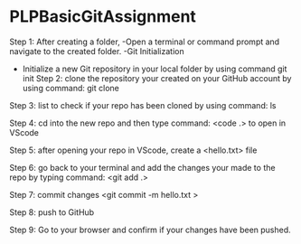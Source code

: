# PLPBasicGitAssignment

Step 1: After creating a folder,
-Open a terminal or command prompt and navigate to the created folder.
-Git Initialization
- Initialize a new Git repository in your local folder by using command git init
Step 2: clone the repository your created on your GitHub account by using command: git clone <repository name>

Step 3: list to check if your repo has been cloned by using command: ls

Step 4: cd into the new repo and then type command: <code .> to open in VScode

Step 5: after opening your repo in VScode, create a <hello.txt> file

Step 6: go back to your terminal and add the changes your made to the repo by typing command: <git add .>

Step 7: commit changes <git commit -m hello.txt > 

Step 8: push to GitHub <git push>

Step 9: Go to your browser and confirm if your changes have been pushed. 
